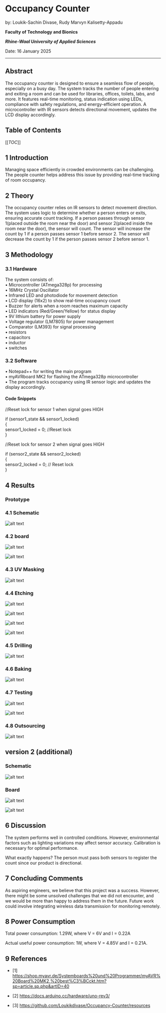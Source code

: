 # Occupancy Counter

by: Loukik-Sachin Divase, Rudy Marvyn Kalisetty-Appadu


**Faculty of Technology and Bionics**

***Rhine-Waal University of Applied Sciences***

Date: 16 January 2025

----

## Abstract

The occupancy counter is designed to ensure a seamless flow of people, especially on a busy day. The system tracks the number of people entering and exiting a room and can be used for libraries, offices, toilets, labs, and more. It features real-time monitoring, status indication using LEDs, compliance with safety regulations, and energy-efficient operation. A microcontroller with IR sensors detects directional movement, updates the LCD display accordingly.

## Table of Contents

[[_TOC_]]

## 1 Introduction

Managing space efficiently in crowded environments can be challenging. The people counter helps address this issue by providing real-time tracking of room occupancy.

## 2	Theory

The occupancy counter relies on IR sensors to detect movement direction. The system uses logic to determine whether a person enters or exits, ensuring accurate count tracking. If a person passes through sensor 1(placed outside the room near the door) and sensor 2(placed inside the room near the door), the sensor will count. The sensor will increase the count by 1 if a person passes sensor 1 before sensor 2. The sensor will decrease the count by 1 if the person passes sensor 2 before sensor 1.

## 3	Methodology

### 3.1 Hardware

The system consists of:  
•	Microcontroller (ATmega328p) for processing  
•	16MHz Crystal Oscillator  
•	Infrared LED and photodiode for movement detection  
•	LCD display (16x2) to show real-time occupancy count  
•	Buzzer for alerts when a room reaches maximum capacity  
•	LED indicators (Red/Green/Yellow) for status display  
•	9V lithium battery for power supply  
•	Voltage regulator (LM7805) for power management  
•	Comparator (LM393) for signal processing  
•	resistors  
•	capacitors  
•	inductor  
•	switches  

### 3.2 Software

•	Notepad++ for writing the main program  
•	myAVRboard MK2 for flashing the ATmega328p microcontroller  
•	The program tracks occupancy using IR sensor logic and updates the display accordingly.  

#### Code Snippets

//Reset lock for sensor 1 when signal goes HIGH  

if (sensor1_state && sensor1_locked)  
{  
     sensor1_locked = 0; //Reset lock  
}
            
//Reset lock for sensor 2 when signal goes HIGH  

if (sensor2_state && sensor2_locked)  
{  
     sensor2_locked = 0;  // Reset lock  
}  

## 4	Results

### Prototype

### 4.1 Schematic

![alt text](resources/images/v1_schematic.png "Schematic")

### 4.2 board

![alt text](resources/images/v1_top.png "top")

![alt text](resources/images/v1_bottom.png "bottom")

### 4.3 UV Masking

![alt text](resources/images/uvmask.jpg "uvmask")

### 4.4 Etching

![alt text](resources/images/sodiumhydroxide_solution.jpg "sodiumhydroxide_solution")

![alt text](resources/images/etching.jpg "etching")

![alt text](resources/images/etching1.jpg "etching1")

![alt text](resources/images/etched_pcb.jpg "etched_pcb")

### 4.5 Drilling

![alt text](resources/images/drilling.jpg "drilling")

### 4.6 Baking

![alt text](resources/images/baking.jpg "baking")

### 4.7 Testing

![alt text](resources/images/testing.jpg "testing")

![alt text](resources/images/testing1.jpg "testing1")

### 4.8 Outsourcing

![alt text](resources/images/outsourcing.jpg "outsourcing")

## version 2 (additional)

### Schematic

![alt text](resources/images/v2_schematic.png "v2_Schematic")

### Board

![alt text](resources/images/v2_top.png "v2_top")

![alt text](resources/images/v2_bottom.png "v2_bottom")

## 6	Discussion

The system performs well in controlled conditions. However, environmental factors such as lighting variations may affect sensor accuracy. Calibration is necessary for optimal performance.

What exactly happens? 
The person must pass both sensors to register the count since our product is directional.

## 7	Concluding Comments

As aspiring engineers, we believe that this project was a success. However, there might be some unsolved challenges that we did not encounter, and we would be more than happy to address them in the future. Future work could involve integrating wireless data transmission for monitoring remotely.

## 8	Power Consumption

Total power consumption: 1.29W, where V = 6V and I = 0.22A

Actual useful power consumption: 1W,  where V = 4.85V and I = 0.21A.

## 9	References

* [1] https://shop.myavr.de/Systemboards%20und%20Programmer/myAVR%20Board%20MK2,%20best%C3%BCckt.htm?sp=article.sp.php&artID=40

* [2] https://docs.arduino.cc/hardware/uno-rev3/

* [3] https://github.com/Loukikdivase/Occupancy-Counter/resources

